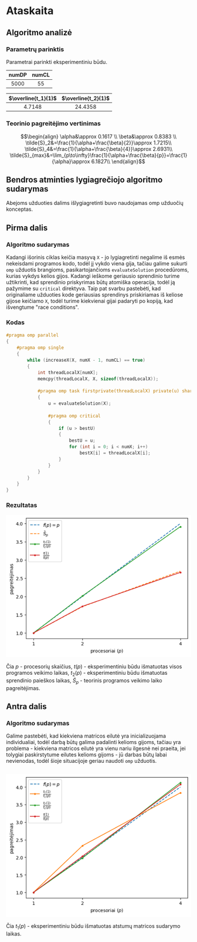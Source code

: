 # Ataskaita

## Algoritmo analizė

### Parametrų parinktis

Parametrai parinkti eksperimentiniu būdu.

| numDP | numCL |
| :---: | :---: |
| 5000  |  55   |

| $\overline{t_1}(1)$ | $\overline{t_2}(1)$ |
| :-----------------: | :-----------------: |
|       4.7148        |       24.4358       |

### Teorinio pagreitėjimo vertinimas

```math
\begin{align}
\alpha&\approx 0.1617 \\
\beta&\approx 0.8383 \\
\tilde{S}_2&=\frac{1}{\alpha+\frac{\beta}{2}}\approx 1.7215\\
\tilde{S}_4&=\frac{1}{\alpha+\frac{\beta}{4}}\approx 2.6931\\
\tilde{S}_{max}&=\lim_{p\to\infty}\frac{1}{\alpha+\frac{\beta}{p}}=\frac{1}{\alpha}\approx 6.1827\\
\end{align}
```

## Bendros atminties lygiagrečiojo algoritmo sudarymas

Abejoms užduoties dalims išlygiagretinti buvo naudojamas omp užduočių konceptas.

## Pirma dalis

### Algoritmo sudarymas

Kadangi išorinis ciklas keičia masyvą `X` - jo lygiagretinti negalime iš esmės nekeisdami programos kodo, todėl jį vykdo viena gija, tačiau galime sukurti `omp` užduotis brangioms, pasikartojančioms `evaluateSolution` procedūroms, kurias vykdys kelios gijos. Kadangi ieškome geriausio sprendinio turime užtikrinti, kad sprendinio priskyrimas būtų atomiška operacija, todėl ją pažymime su `critical` direktyva. Taip pat svarbu pastebėti, kad originaliame užduoties kode geriausias sprendinys priskiriamas iš keliose gijose keičiamo `X`, todėl turime kiekvienai gijai padaryti po kopiją, kad išvengtume "race conditions". 

### Kodas

```cpp
#pragma omp parallel
{
    #pragma omp single
    {
        while (increaseX(X, numX - 1, numCL) == true)
        {
            int threadLocalX[numX];
            memcpy(threadLocalX, X, sizeof(threadLocalX));

            #pragma omp task firstprivate(threadLocalX) private(u) shared(bestU, bestX, numX)
            {
                u = evaluateSolution(X);

                #pragma omp critical
                {
                    if (u > bestU)
                    {
                        bestU = u;
                        for (int i = 0; i < numX; i++)
                            bestX[i] = threadLocalX[i];
                    }
                }	
            }
        }
    }
}
```

### Rezultatas

![Plot 1](./plot-1.png)

Čia $p$ - procesorių skaičius, $t(p)$ - eksperimentiniu būdu išmatuotas visos programos veikimo laikas, $t_2(p)$ - eksperimentiniu būdu išmatuotas sprendinio paieškos laikas, $\tilde{S}_p$ - teorinis programos veikimo laiko pagreitėjimas.

## Antra dalis

### Algoritmo sudarymas

Galime pastebėti, kad kiekviena matricos eilutė yra inicializuojama individualiai, todėl darbą būtų galima padalinti kelioms gijoms, tačiau yra problema - kiekviena matricos eilutė yra vienu nariu ilgesnė nei praeita, jei tolygiai paskirstytume eilutes kelioms gijoms - jū darbas būtų labai nevienodas, todėl šioje situacijoje geriau naudoti `omp` užduotis.

```c++
```

![Plot 2](./plot-2.png)

Čia $t_1(p)$ - eksperimentiniu būdu išmatuotas atstumų matricos sudarymo laikas.
